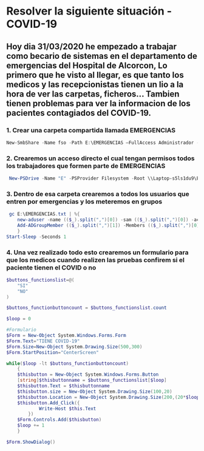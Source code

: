 

# Resolver la siguiente situación - COVID-19

## Hoy dia 31/03/2020 he empezado a trabajar como becario de sistemas en el departamento de emergencias del Hospital de Alcorcon, Lo primero que he visto al llegar, es que tanto los medicos y las recepcionistas tienen un lio a la hora de ver las carpetas, ficheros... Tambien tienen problemas para ver la informacion de los pacientes contagiados del COVID-19.


   
 ### 1. Crear una carpeta compartida llamada EMERGENCIAS
  
```PowerShell 	
New-SmbShare -Name fso -Path E:\EMERGENCIAS –FullAccess Administrador -ReadAccess Everyone
```

 ### 2. Crearemos un acceso directo el cual tengan permisos todos los trabajadores que formen parte de EMERGENCIAS
 
```PowerShell 
 New-PSDrive -Name "E" -PSProvider Filesystem -Root \\Laptop-s5ls1du9\EMERGENCIAS -Persist
```

 ### 3. Dentro de esa carpeta crearemos a todos los usuarios que entren por emergencias y los meteremos en grupos
 
```PowerShell 
 gc E:\EMERGENCIAS.txt | %{
    new-aduser -name (($_).split(",")[0]) -sam (($_).split(",")[0]) -accountpassword (convertto-securestring "COVID19" -asplaintext -force) -enable $true
    Add-ADGroupMember (($_).split(",")[1]) -Members (($_).split(",")[0])
    }
Start-Sleep -Seconds 1
```

 ### 4. Una vez realizado todo esto crearemos un formulario para que los medicos cuando realizen las pruebas confirem si el paciente tienen el COVID o no
 
```PowerShell 
$buttons_functionslist=@(
	"SI"
	"NO"
)

$buttons_functionbuttoncount = $buttons_functionslist.count

$loop = 0

#Formulario
$Form = New-Object System.Windows.Forms.Form
$Form.Text="TIENE COVID-19"
$Form.Size=New-Object System.Drawing.Size(500,300)
$Form.StartPosition="CenterScreen"

while($loop -lt $buttons_functionbuttoncount)
	{
	$thisbutton = New-Object System.Windows.Forms.Button
	[string]$thisbuttonname = $buttons_functionslist[$loop]
	$thisbutton.Text = $thisbuttonname
	$thisbutton.size = New-Object System.Drawing.Size(100,20)
	$thisbutton.Location = New-Object System.Drawing.Size(200,(20*$loop+1))
	$thisbutton.Add_Click({
	        Write-Host $this.Text
		})
	$Form.Controls.Add($thisbutton)
	$loop += 1
	}

$Form.ShowDialog()
```
